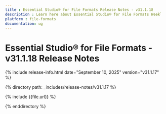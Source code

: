 ```yaml
---
title : Essential Studio® for File Formats Release Notes - v31.1.18
description : Learn here about Essential Studio® for File Formats Weekly Nuget Release - Release Notes - v31.1.18
platform : file-formats
documentation: ug
---
```


# Essential Studio® for File Formats - v31.1.18 Release Notes

{% include release-info.html date="September 10, 2025"  version="v31.1.17" %}

{% directory path: _includes/release-notes/v31.1.17 %}

{% include {{file.url}} %}

{% enddirectory %}